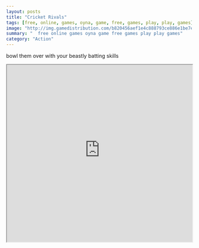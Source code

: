 ```yaml
---
layout: posts
title: "Cricket Rivals"
tags: [free, online, games, oyna, game, free, games, play, play, games]
image: "http://img.gamedistribution.com/b820456aef1e4c888793ce886e1be7e6.jpg"
summary: "  free online games oyna game free games play play games"
category: "Action"
---
```


bowl them over with your beastly batting skills

<iframe width="100%" height="480px;" src="http://flash.gamedistribution.com?game=b820456aef1e4c888793ce886e1be7e6"></iframe>